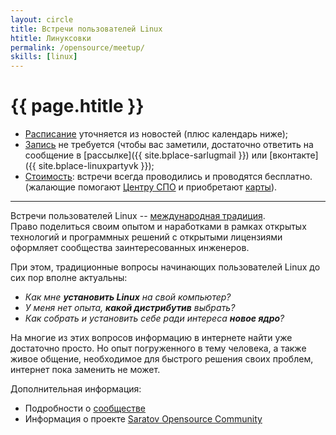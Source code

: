 ```yaml
---
layout: circle
title: Встречи пользователей Linux
htitle: Линуксовки
permalink: /opensource/meetup/
skills: [linux]
---
```


# [](#header-1) {{ page.htitle }}

* <u>Расписание</u> уточняется из новостей (плюс календарь ниже);
* <u>Запись</u> не требуется (чтобы вас заметили, достаточно ответить на сообщение в [рассылке]({{ site.bplace-sarlugmail }})
или [вконтакте]({{ site.bplace-linuxpartyvk }});
* <u>Стоимость</u>: встречи всегда проводились и проводятся бесплатно.<br>
(жалающие помогают [Центру СПО](http://sarfsc.ru) и приобретают [карты](/cards)).

___________

Встречи пользователей Linux --
[международная традиция](https://www.tldp.org/HOWTO/User-Group-HOWTO-5.html).<br>
Право поделиться своим опытом и наработками в рамках открытых технологий
и программных решений с открытыми лицензиями оформляет сообщества
заинтересованных инженеров.

При этом, традиционные вопросы начинающих пользователей Linux до сих пор вполне актуальны:
* *Как мне **установить Linux** на свой компьютер?*
* *У меня нет опыта, **какой дистрибутив** выбрать?*
* *Как собрать и установить себе ради интереса **новое ядро**?*

На многие из этих вопросов информацию в интернете найти уже достаточно просто.
Но опыт погруженного в тему человека, а также живое общение, необходимое для
быстрого решения своих проблем, интернет пока заменить не может.

Дополнительная информация:
* Подробности о [сообществе](../about)
* Информация о проекте [Saratov Opensource Community](..)
